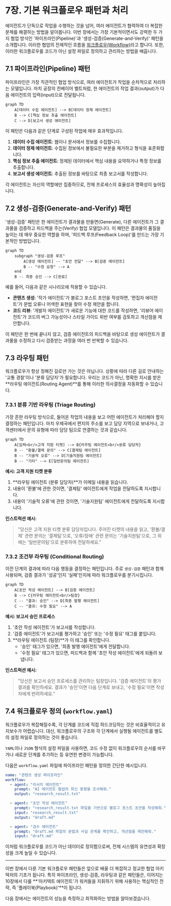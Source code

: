 # 7장. 기본 워크플로우 패턴과 처리

에이전트가 단독으로 작업을 수행하는 것을 넘어, 여러 에이전트가 협력하여 더 복잡한 문제를 해결하는 방법을 알아봅니다. 이번 장에서는 가장 기본적이면서도 강력한 두 가지 협업 방식인 '파이프라인(Pipeline)'과 '생성-검증(Generate-and-Verify)' 패턴을 소개합니다. 이러한 협업의 전체적인 흐름을 [워크플로우(Workflow)](glossary.md#워크플로우-workflow)라고 합니다. 또한, 이러한 워크플로우를 코드가 아닌 설정 파일로 정의하고 관리하는 방법을 배웁니다.

## 7.1 파이프라인(Pipeline) 패턴

파이프라인은 가장 직관적인 협업 방식으로, 여러 에이전트가 작업을 순차적으로 처리하는 모델입니다. 마치 공장의 컨베이어 벨트처럼, 한 에이전트의 작업 결과(output)가 다음 에이전트의 입력(input)으로 전달됩니다.

```mermaid
graph TD
    A[데이터 수집 에이전트] --> B[데이터 정제 에이전트]
    B --> C[핵심 정보 추출 에이전트]
    C --> D[보고서 생성 에이전트]
```

이 패턴은 다음과 같은 단계로 구성된 작업에 매우 효과적입니다.

1.  **데이터 수집 에이전트**: 웹이나 문서에서 정보를 수집합니다.
2.  **데이터 정제 에이전트**: 수집된 정보에서 불필요한 부분을 제거하고 형식을 표준화합니다.
3.  **핵심 정보 추출 에이전트**: 정제된 데이터에서 핵심 내용을 요약하거나 특정 정보를 추출합니다.
4.  **보고서 생성 에이전트**: 추출된 정보를 바탕으로 최종 보고서를 작성합니다.

각 에이전트는 자신의 역할에만 집중하므로, 전체 프로세스의 효율성과 명확성이 높아집니다.

## 7.2 생성-검증(Generate-and-Verify) 패턴

'생성-검증' 패턴은 한 에이전트가 결과물을 만들면(Generate), 다른 에이전트가 그 결과물을 검증하고 피드백을 주는(Verify) 협업 모델입니다. 이 패턴은 결과물의 품질을 높이는 데 매우 중요한 역할을 하며, '피드백 루프(Feedback Loop)'를 만드는 가장 기본적인 방법입니다.

```mermaid
graph TD
    subgraph "생성-검증 루프"
        A[생성 에이전트] -- "초안 전달" --> B[검증 에이전트]
        B -- "수정 요청" --> A
    end
    B -- 최종 승인 --> C[완료]
```

예를 들어, 다음과 같은 시나리오에 적용할 수 있습니다.

*   **콘텐츠 생성**: '작가 에이전트'가 블로그 포스트 초안을 작성하면, '편집자 에이전트'가 문법 오류나 어색한 표현을 찾아 수정 제안을 합니다.
*   **코드 리뷰**: '개발자 에이전트'가 새로운 기능에 대한 코드를 작성하면, '리뷰어 에이전트'가 코드의 버그 가능성이나 스타일 가이드 위반 여부를 검토하고 개선점을 제안합니다.

이 패턴은 한 번에 끝나지 않고, 검증 에이전트의 피드백을 바탕으로 생성 에이전트가 결과물을 수정하고 다시 검증받는 과정을 여러 번 반복할 수 있습니다.

## 7.3 라우팅 패턴

워크플로우가 항상 정해진 길로만 가는 것은 아닙니다. 상황에 따라 다른 길로 안내하는 '교통 경찰'이나 '분류 담당자'가 필요합니다. 우리는 코드가 아닌, 명확한 지시를 받은 **라우팅 에이전트(Routing Agent)**를 통해 이러한 의사결정을 자동화할 수 있습니다.

### 7.3.1 분류 기반 라우팅 (Triage Routing)

가장 흔한 라우팅 방식으로, 들어온 작업의 내용을 보고 어떤 에이전트가 처리해야 할지 결정하는 패턴입니다. 마치 우체국에서 편지의 주소를 보고 담당 지역으로 보내거나, 고객센터에서 문의 유형에 따라 담당 팀으로 연결하는 것과 같습니다.

```mermaid
graph TD
    A[입력<br/>고객 지원 티켓] --> B{라우팅 에이전트<br/>분류 담당자}
    B -- "환불/결제 문의" --> C[결제팀 에이전트]
    B -- "기술적 오류" --> D[기술지원팀 에이전트]
    B -- "기타" --> E[일반문의팀 에이전트]
```

**예시: 고객 지원 티켓 분류**

1.  **라우팅 에이전트 (분류 담당자)**가 이메일 내용을 읽습니다.
2.  내용이 '환불'에 관한 것이면, '결제팀' 에이전트에게 작업을 전달하도록 지시합니다.
3.  내용이 '기술적 오류'에 관한 것이면, '기술지원팀' 에이전트에게 전달하도록 지시합니다.

**인스트럭션 예시:**
> "당신은 고객 지원 티켓 분류 담당자입니다. 주어진 티켓의 내용을 읽고, '환불/결제' 관련 문의는 '결제팀'으로, '오류/장애' 관련 문의는 '기술지원팀'으로, 그 외에는 '일반문의팀'으로 분류하여 전달하세요."

### 7.3.2 조건부 라우팅 (Conditional Routing)

이전 단계의 결과에 따라 다음 행동을 결정하는 패턴입니다. 주로 `생성-검증` 패턴과 함께 사용되며, 검증 결과가 '성공'인지 '실패'인지에 따라 워크플로우를 분기시킵니다.

```mermaid
graph TD
    A[초안 작성 에이전트] --> B[검증 에이전트]
    B --> C{라우팅 에이전트<br/>팀장}
    C -- "결과: 승인" --> D[최종 발행 에이전트]
    C -- "결과: 수정 필요" --> A
```

**예시: 보고서 승인 프로세스**

1.  '초안 작성 에이전트'가 보고서를 작성합니다.
2.  '검증 에이전트'가 보고서를 평가하고 '승인' 또는 '수정 필요' 태그를 붙입니다.
3.  **라우팅 에이전트 (팀장)**가 이 태그를 확인합니다.
    *   '승인' 태그가 있으면, '최종 발행 에이전트'에게 전달합니다.
    *   '수정 필요' 태그가 있으면, 피드백과 함께 '초안 작성 에이전트'에게 되돌려 보냅니다.

**인스트럭션 예시:**
> "당신은 보고서 승인 프로세스를 관리하는 팀장입니다. '검증 에이전트'의 평가 결과를 확인하세요. 결과가 '승인'이면 다음 단계로 보내고, '수정 필요'이면 작성자에게 반려하세요."

## 7.4 워크플로우 정의 (`workflow.yaml`)

워크플로우가 복잡해질수록, 각 단계를 코드에 직접 하드코딩하는 것은 비효율적이고 유지보수가 어렵습니다. 대신, 워크플로우의 구조와 각 단계에서 실행될 에이전트를 별도의 설정 파일로 정의하는 것이 좋습니다.

`YAML`이나 `JSON` 형식의 설정 파일을 사용하면, 코드 수정 없이 워크플로우의 순서를 바꾸거나 새로운 단계를 추가하는 등 유연한 변경이 가능합니다.

다음은 `workflow.yaml` 파일에 파이프라인 패턴을 정의한 간단한 예시입니다.

```yaml
name: "콘텐츠 생성 파이프라인"
workflow:
  - agent: "리서치 에이전트"
    prompt: "AI 에이전트 협업의 최신 동향을 조사해줘."
    output: "research_result.txt"

  - agent: "초안 작성 에이전트"
    prompt: "research_result.txt 파일을 기반으로 블로그 포스트 초안을 작성해줘."
    input: "research_result.txt"
    output: "draft.md"

  - agent: "검수 에이전트"
    prompt: "draft.md 파일의 문법과 사실 관계를 확인하고, 개선점을 제안해줘."
    input: "draft.md"
```

이처럼 워크플로우를 코드가 아닌 데이터로 정의함으로써, 전체 시스템의 유연성과 확장성을 크게 높일 수 있습니다.

---

이번 장에서 다룬 기본 워크플로우 패턴들은 앞으로 배울 더 복잡하고 정교한 협업 아키텍처의 기초가 됩니다. 특히 파이프라인, 생성-검증, 라우팅과 같은 패턴들은, 이어지는 10장에서 다룰 **'아키텍트 에이전트'가 워커들을 지휘하기 위해 사용하는 핵심적인 전략, 즉 '플레이북(Playbook)'**이 됩니다.

다음 장에서는 에이전트의 성능을 측정하고 최적화하는 방법을 알아보겠습니다.